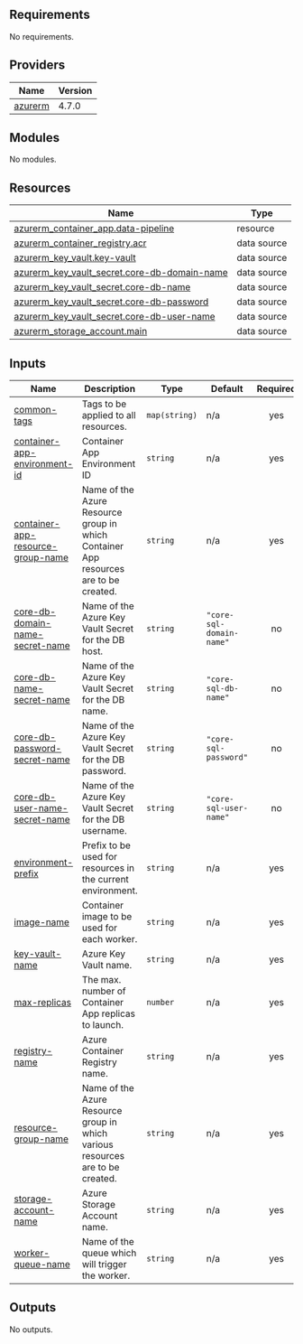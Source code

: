 <!-- BEGIN_TF_DOCS -->
## Requirements

No requirements.

## Providers

| Name | Version |
|------|---------|
| <a name="provider_azurerm"></a> [azurerm](#provider\_azurerm) | 4.7.0 |

## Modules

No modules.

## Resources

| Name | Type |
|------|------|
| [azurerm_container_app.data-pipeline](https://registry.terraform.io/providers/hashicorp/azurerm/latest/docs/resources/container_app) | resource |
| [azurerm_container_registry.acr](https://registry.terraform.io/providers/hashicorp/azurerm/latest/docs/data-sources/container_registry) | data source |
| [azurerm_key_vault.key-vault](https://registry.terraform.io/providers/hashicorp/azurerm/latest/docs/data-sources/key_vault) | data source |
| [azurerm_key_vault_secret.core-db-domain-name](https://registry.terraform.io/providers/hashicorp/azurerm/latest/docs/data-sources/key_vault_secret) | data source |
| [azurerm_key_vault_secret.core-db-name](https://registry.terraform.io/providers/hashicorp/azurerm/latest/docs/data-sources/key_vault_secret) | data source |
| [azurerm_key_vault_secret.core-db-password](https://registry.terraform.io/providers/hashicorp/azurerm/latest/docs/data-sources/key_vault_secret) | data source |
| [azurerm_key_vault_secret.core-db-user-name](https://registry.terraform.io/providers/hashicorp/azurerm/latest/docs/data-sources/key_vault_secret) | data source |
| [azurerm_storage_account.main](https://registry.terraform.io/providers/hashicorp/azurerm/latest/docs/data-sources/storage_account) | data source |

## Inputs

| Name | Description | Type | Default | Required |
|------|-------------|------|---------|:--------:|
| <a name="input_common-tags"></a> [common-tags](#input\_common-tags) | Tags to be applied to all resources. | `map(string)` | n/a | yes |
| <a name="input_container-app-environment-id"></a> [container-app-environment-id](#input\_container-app-environment-id) | Container App Environment ID | `string` | n/a | yes |
| <a name="input_container-app-resource-group-name"></a> [container-app-resource-group-name](#input\_container-app-resource-group-name) | Name of the Azure Resource group in which Container App resources are to be created. | `string` | n/a | yes |
| <a name="input_core-db-domain-name-secret-name"></a> [core-db-domain-name-secret-name](#input\_core-db-domain-name-secret-name) | Name of the Azure Key Vault Secret for the DB host. | `string` | `"core-sql-domain-name"` | no |
| <a name="input_core-db-name-secret-name"></a> [core-db-name-secret-name](#input\_core-db-name-secret-name) | Name of the Azure Key Vault Secret for the DB name. | `string` | `"core-sql-db-name"` | no |
| <a name="input_core-db-password-secret-name"></a> [core-db-password-secret-name](#input\_core-db-password-secret-name) | Name of the Azure Key Vault Secret for the DB password. | `string` | `"core-sql-password"` | no |
| <a name="input_core-db-user-name-secret-name"></a> [core-db-user-name-secret-name](#input\_core-db-user-name-secret-name) | Name of the Azure Key Vault Secret for the DB username. | `string` | `"core-sql-user-name"` | no |
| <a name="input_environment-prefix"></a> [environment-prefix](#input\_environment-prefix) | Prefix to be used for resources in the current environment. | `string` | n/a | yes |
| <a name="input_image-name"></a> [image-name](#input\_image-name) | Container image to be used for each worker. | `string` | n/a | yes |
| <a name="input_key-vault-name"></a> [key-vault-name](#input\_key-vault-name) | Azure Key Vault name. | `string` | n/a | yes |
| <a name="input_max-replicas"></a> [max-replicas](#input\_max-replicas) | The max. number of Container App replicas to launch. | `number` | n/a | yes |
| <a name="input_registry-name"></a> [registry-name](#input\_registry-name) | Azure Container Registry name. | `string` | n/a | yes |
| <a name="input_resource-group-name"></a> [resource-group-name](#input\_resource-group-name) | Name of the Azure Resource group in which various resources are to be created. | `string` | n/a | yes |
| <a name="input_storage-account-name"></a> [storage-account-name](#input\_storage-account-name) | Azure Storage Account name. | `string` | n/a | yes |
| <a name="input_worker-queue-name"></a> [worker-queue-name](#input\_worker-queue-name) | Name of the queue which will trigger the worker. | `string` | n/a | yes |

## Outputs

No outputs.
<!-- END_TF_DOCS -->